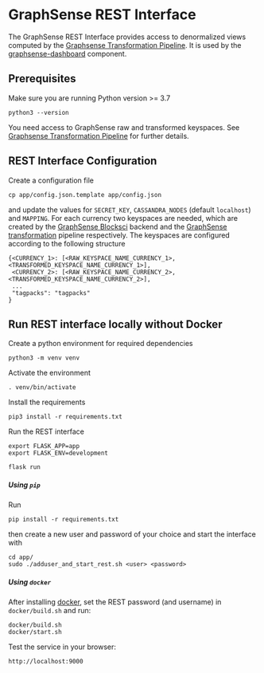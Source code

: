 # GraphSense REST Interface

The GraphSense REST Interface provides access to denormalized views computed
by the [Graphsense Transformation Pipeline][graphsense-transformation].
It is used by the [graphsense-dashboard][graphsense-dashboard] component.

## Prerequisites

Make sure you are running Python version >= 3.7

    python3 --version

You need access to GraphSense raw and transformed keyspaces. See [Graphsense Transformation Pipeline][graphsense-transformation] for further details.

## REST Interface Configuration

Create a configuration file

    cp app/config.json.template app/config.json

and update the values for `SECRET_KEY`, `CASSANDRA_NODES` (default
`localhost`) and `MAPPING`. For each currency two keyspaces are needed, which
are created by the [GraphSense Blocksci][graphsense-blocksci] backend and the
[GraphSense transformation][graphsense-transformation] pipeline respectively.
The keyspaces are configured according to the following structure

    {<CURRENCY_1>: [<RAW_KEYSPACE_NAME_CURRENCY_1>, <TRANSFORMED_KEYSPACE_NAME_CURRENCY_1>],
     <CURRENCY_2>: [<RAW_KEYSPACE_NAME_CURRENCY_2>, <TRANSFORMED_KEYSPACE_NAME_CURRENCY_2>],
     ...
     "tagpacks": "tagpacks"
    }

## Run REST interface locally without Docker

Create a python environment for required dependencies

    python3 -m venv venv

Activate the environment

    . venv/bin/activate

Install the requirements

    pip3 install -r requirements.txt

Run the REST interface

    export FLASK_APP=app
    export FLASK_ENV=development

    flask run


##### Using `pip`

Run 

    pip install -r requirements.txt

then create a new user and password of your choice and start the interface with

    cd app/
    sudo ./adduser_and_start_rest.sh <user> <password>

##### Using `docker`

After installing [docker][docker], set the REST password (and username)
in `docker/build.sh` and run:

    docker/build.sh
    docker/start.sh

Test the service in your browser:

    http://localhost:9000

[graphsense-blocksci]: https://github.com/graphsense/graphsense-blocksci
[graphsense-transformation]: https://github.com/graphsense/graphsense-transformation
[graphsense-dashboard]: https://github.com/graphsense/graphsense-dashboard
[docker]: https://docs.docker.com/install
